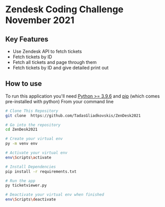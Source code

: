 # Zendesk Coding Challenge November 2021
## Key Features
- Use Zendesk API to fetch tickets
- Fetch tickets by ID
- Fetch all tickets and page through them
- Fetch tickets by ID and give detailed print out
## How to use
To run this application you'll need [Python >= 3.9.6](https://www.python.org/downloads/) and [pip](https://pypi.org/) (which comes pre-installed with python)
From your command line

```bash
# Clone This Repository
git clone  https://github.com/TadasGliadkovskis/ZenDesk2021

# Go into the repository
cd ZenDesk2021

# Create your virtual env
py -m venv env

# Activate your virtual env
env\Scripts\activate

# Install Dependencies
pip install -r requirements.txt

# Run the app
py ticketviewer.py

# Deactivate your virtual env when finished
env\Scripts\deactivate
```